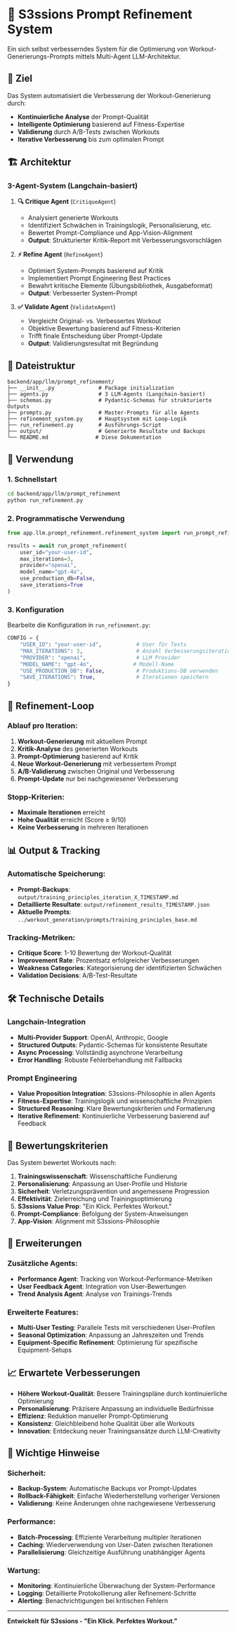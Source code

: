 # 🚀 S3ssions Prompt Refinement System

Ein sich selbst verbesserndes System für die Optimierung von Workout-Generierungs-Prompts mittels Multi-Agent LLM-Architektur.

## 🎯 Ziel

Das System automatisiert die Verbesserung der Workout-Generierung durch:
- **Kontinuierliche Analyse** der Prompt-Qualität
- **Intelligente Optimierung** basierend auf Fitness-Expertise
- **Validierung** durch A/B-Tests zwischen Workouts
- **Iterative Verbesserung** bis zum optimalen Prompt

## 🏗️ Architektur

### 3-Agent-System (Langchain-basiert)

1. **🔍 Critique Agent** (`CritiqueAgent`)
   - Analysiert generierte Workouts
   - Identifiziert Schwächen in Trainingslogik, Personalisierung, etc.
   - Bewertet Prompt-Compliance und App-Vision-Alignment
   - **Output**: Strukturierter Kritik-Report mit Verbesserungsvorschlägen

2. **⚡ Refine Agent** (`RefineAgent`)
   - Optimiert System-Prompts basierend auf Kritik
   - Implementiert Prompt Engineering Best Practices
   - Bewahrt kritische Elemente (Übungsbibliothek, Ausgabeformat)
   - **Output**: Verbesserter System-Prompt

3. **✅ Validate Agent** (`ValidateAgent`)
   - Vergleicht Original- vs. Verbessertes Workout
   - Objektive Bewertung basierend auf Fitness-Kriterien
   - Trifft finale Entscheidung über Prompt-Update
   - **Output**: Validierungsresultat mit Begründung

## 📁 Dateistruktur

```
backend/app/llm/prompt_refinement/
├── __init__.py              # Package initialization
├── agents.py                # 3 LLM-Agents (Langchain-basiert)
├── schemas.py               # Pydantic-Schemas für strukturierte Outputs
├── prompts.py               # Master-Prompts für alle Agents
├── refinement_system.py     # Hauptsystem mit Loop-Logik
├── run_refinement.py        # Ausführungs-Script
├── output/                  # Generierte Resultate und Backups
└── README.md               # Diese Dokumentation
```

## 🚀 Verwendung

### 1. Schnellstart

```bash
cd backend/app/llm/prompt_refinement
python run_refinement.py
```

### 2. Programmatische Verwendung

```python
from app.llm.prompt_refinement.refinement_system import run_prompt_refinement

results = await run_prompt_refinement(
    user_id="your-user-id",
    max_iterations=3,
    provider="openai",
    model_name="gpt-4o",
    use_production_db=False,
    save_iterations=True
)
```

### 3. Konfiguration

Bearbeite die Konfiguration in `run_refinement.py`:

```python
CONFIG = {
    "USER_ID": "your-user-id",           # User für Tests
    "MAX_ITERATIONS": 3,                 # Anzahl Verbesserungsiterationen
    "PROVIDER": "openai",                # LLM Provider
    "MODEL_NAME": "gpt-4o",             # Modell-Name
    "USE_PRODUCTION_DB": False,          # Produktions-DB verwenden
    "SAVE_ITERATIONS": True,             # Iterationen speichern
}
```

## 🔄 Refinement-Loop

### Ablauf pro Iteration:

1. **Workout-Generierung** mit aktuellem Prompt
2. **Kritik-Analyse** des generierten Workouts
3. **Prompt-Optimierung** basierend auf Kritik
4. **Neue Workout-Generierung** mit verbessertem Prompt
5. **A/B-Validierung** zwischen Original und Verbesserung
6. **Prompt-Update** nur bei nachgewiesener Verbesserung

### Stopp-Kriterien:

- **Maximale Iterationen** erreicht
- **Hohe Qualität** erreicht (Score ≥ 9/10)
- **Keine Verbesserung** in mehreren Iterationen

## 📊 Output & Tracking

### Automatische Speicherung:

- **Prompt-Backups**: `output/training_principles_iteration_X_TIMESTAMP.md`
- **Detaillierte Resultate**: `output/refinement_results_TIMESTAMP.json`
- **Aktuelle Prompts**: `../workout_generation/prompts/training_principles_base.md`

### Tracking-Metriken:

- **Critique Score**: 1-10 Bewertung der Workout-Qualität
- **Improvement Rate**: Prozentsatz erfolgreicher Verbesserungen
- **Weakness Categories**: Kategorisierung der identifizierten Schwächen
- **Validation Decisions**: A/B-Test-Resultate

## 🛠️ Technische Details

### Langchain-Integration

- **Multi-Provider Support**: OpenAI, Anthropic, Google
- **Structured Outputs**: Pydantic-Schemas für konsistente Resultate
- **Async Processing**: Vollständig asynchrone Verarbeitung
- **Error Handling**: Robuste Fehlerbehandlung mit Fallbacks

### Prompt Engineering

- **Value Proposition Integration**: S3ssions-Philosophie in allen Agents
- **Fitness-Expertise**: Trainingslogik und wissenschaftliche Prinzipien
- **Structured Reasoning**: Klare Bewertungskriterien und Formatierung
- **Iterative Refinement**: Kontinuierliche Verbesserung basierend auf Feedback

## 🎯 Bewertungskriterien

Das System bewertet Workouts nach:

1. **Trainingswissenschaft**: Wissenschaftliche Fundierung
2. **Personalisierung**: Anpassung an User-Profile und Historie
3. **Sicherheit**: Verletzungsprävention und angemessene Progression
4. **Effektivität**: Zielerreichung und Trainingsoptimierung
5. **S3ssions Value Prop**: "Ein Klick. Perfektes Workout."
6. **Prompt-Compliance**: Befolgung der System-Anweisungen
7. **App-Vision**: Alignment mit S3ssions-Philosophie

## 🔧 Erweiterungen

### Zusätzliche Agents:

- **Performance Agent**: Tracking von Workout-Performance-Metriken
- **User Feedback Agent**: Integration von User-Bewertungen
- **Trend Analysis Agent**: Analyse von Trainings-Trends

### Erweiterte Features:

- **Multi-User Testing**: Parallele Tests mit verschiedenen User-Profilen
- **Seasonal Optimization**: Anpassung an Jahreszeiten und Trends
- **Equipment-Specific Refinement**: Optimierung für spezifische Equipment-Setups

## 📈 Erwartete Verbesserungen

- **Höhere Workout-Qualität**: Bessere Trainingspläne durch kontinuierliche Optimierung
- **Personalisierung**: Präzisere Anpassung an individuelle Bedürfnisse
- **Effizienz**: Reduktion manueller Prompt-Optimierung
- **Konsistenz**: Gleichbleibend hohe Qualität über alle Workouts
- **Innovation**: Entdeckung neuer Trainingsansätze durch LLM-Creativity

## 🚨 Wichtige Hinweise

### Sicherheit:
- **Backup-System**: Automatische Backups vor Prompt-Updates
- **Rollback-Fähigkeit**: Einfache Wiederherstellung vorheriger Versionen
- **Validierung**: Keine Änderungen ohne nachgewiesene Verbesserung

### Performance:
- **Batch-Processing**: Effiziente Verarbeitung multipler Iterationen
- **Caching**: Wiederverwendung von User-Daten zwischen Iterationen
- **Parallelisierung**: Gleichzeitige Ausführung unabhängiger Agents

### Wartung:
- **Monitoring**: Kontinuierliche Überwachung der System-Performance
- **Logging**: Detaillierte Protokollierung aller Refinement-Schritte
- **Alerting**: Benachrichtigungen bei kritischen Fehlern

---

**Entwickelt für S3ssions - "Ein Klick. Perfektes Workout."** 